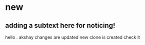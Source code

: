 # new
## adding a subtext here for noticing!
hello . akshay 
changes are updated 
new clone is created 
check it 
